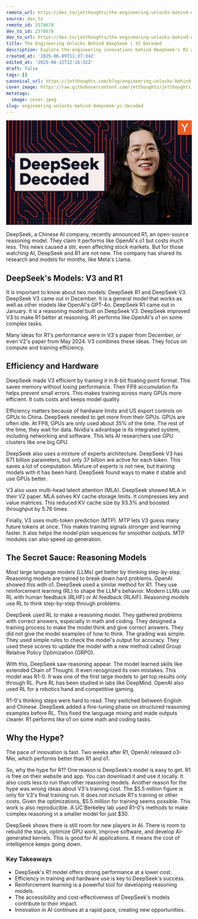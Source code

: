 ```yaml
---
remote_url: https://dev.to/jetthoughts/the-engineering-unlocks-behind-deepseek-yc-decoded-5a44
source: dev_to
remote_id: 2578678
dev_to_id: 2578678
dev_to_url: https://dev.to/jetthoughts/the-engineering-unlocks-behind-deepseek-yc-decoded-5a44
title: The Engineering Unlocks Behind DeepSeek | YC Decoded
description: Explore the engineering innovations behind DeepSeek's R1 and V3 models, their efficiency, and the impact of reinforcement learning on AI breakthroughs.
created_at: '2025-06-09T11:37:34Z'
edited_at: '2025-06-12T12:16:32Z'
draft: false
tags: []
canonical_url: https://jetthoughts.com/blog/engineering-unlocks-behind-deepseek-yc-decoded/
cover_image: https://raw.githubusercontent.com/jetthoughts/jetthoughts.github.io/master/content/blog/engineering-unlocks-behind-deepseek-yc-decoded/cover.jpeg
metatags:
  image: cover.jpeg
slug: engineering-unlocks-behind-deepseek-yc-decoded
---
```

[![The Engineering Unlocks Behind DeepSeek | YC Decoded](file_0.jpg)](https://www.youtube.com/watch?v=4Tmn-XP93m4)

DeepSeek, a Chinese AI company, recently announced R1, an open-source reasoning model. They claim it performs like OpenAI's o1 but costs much less. This news caused a stir, even affecting stock markets. But for those watching AI, DeepSeek and R1 are not new. The company has shared its research and models for months, like Meta's Llama.

## DeepSeek's Models: V3 and R1

It is important to know about two models: DeepSeek R1 and DeepSeek V3. DeepSeek V3 came out in December. It is a general model that works as well as other models like OpenAI's GPT-4o. DeepSeek R1 came out in January. It is a reasoning model built on DeepSeek V3. DeepSeek improved V3 to make R1 better at reasoning. R1 performs like OpenAI's o1 on some complex tasks.

Many ideas for R1's performance were in V3's paper from December, or even V2's paper from May 2024. V3 combines these ideas. They focus on compute and training efficiency.

## Efficiency and Hardware

DeepSeek made V3 efficient by training it in 8-bit floating point format. This saves memory without losing performance. Their FP8 accumulation fix helps prevent small errors. This makes training across many GPUs more efficient. It cuts costs and keeps model quality.

Efficiency matters because of hardware limits and US export controls on GPUs to China. DeepSeek needed to get more from their GPUs. GPUs are often idle. At FP8, GPUs are only used about 35% of the time. The rest of the time, they wait for data. Nvidia's advantage is its integrated system, including networking and software. This lets AI researchers use GPU clusters like one big GPU.

DeepSeek also uses a mixture of experts architecture. DeepSeek V3 has 671 billion parameters, but only 37 billion are active for each token. This saves a lot of computation. Mixture of experts is not new, but training models with it has been hard. DeepSeek found ways to make it stable and use GPUs better.

V3 also uses multi-head latent attention (MLA). DeepSeek showed MLA in their V2 paper. MLA solves KV cache storage limits. It compresses key and value matrices. This reduced KV cache size by 93.3% and boosted throughput by 5.76 times.

Finally, V3 uses multi-token prediction (MTP). MTP lets V3 guess many future tokens at once. This makes training signals stronger and learning faster. It also helps the model plan sequences for smoother outputs. MTP modules can also speed up generation.

## The Secret Sauce: Reasoning Models

Most large language models (LLMs) get better by thinking step-by-step. Reasoning models are trained to break down hard problems. OpenAI showed this with o1. DeepSeek used a similar method for R1. They use reinforcement learning (RL) to shape the LLM's behavior. Modern LLMs use RL with human feedback (RLHF) or AI feedback (RLAIF). Reasoning models use RL to think step-by-step through problems.

DeepSeek used RL to make a reasoning model. They gathered problems with correct answers, especially in math and coding. They designed a training process to make the model think and give correct answers. They did not give the model examples of how to think. The grading was simple. They used simple rules to check the model's output for accuracy. They used these scores to update the model with a new method called Group Relative Policy Optimization (GRPO).

With this, DeepSeek saw reasoning appear. The model learned skills like extended Chain of Thought. It even recognized its own mistakes. This model was R1-0. It was one of the first large models to get top results only through RL. Pure RL has been studied in labs like DeepMind. OpenAI also used RL for a robotics hand and competitive gaming.

R1-0's thinking steps were hard to read. They switched between English and Chinese. DeepSeek added a fine-tuning phase on structured reasoning examples before RL. This fixed the language mixing and made outputs clearer. R1 performs like o1 on some math and coding tasks.

## Why the Hype?

The pace of innovation is fast. Two weeks after R1, OpenAI released o3-Mei, which performs better than R1 and o1.

So, why the hype for R1? One reason is DeepSeek's model is easy to get. R1 is free on their website and app. You can download it and use it locally. It also costs less to run than other reasoning models. Another reason for the hype was wrong ideas about V3's training cost. The $5.5 million figure is only for V3's final training run. It does not include R1's training or other costs. Given the optimizations, $5.5 million for training seems possible. This work is also reproducible. A UC Berkeley lab used R1-0's methods to make complex reasoning in a smaller model for just $30.

DeepSeek shows there is still room for new players in AI. There is room to rebuild the stack, optimize GPU work, improve software, and develop AI-generated kernels. This is good for AI applications. It means the cost of intelligence keeps going down.

### Key Takeaways

*   DeepSeek's R1 model offers strong performance at a lower cost.
*   Efficiency in training and hardware use is key to DeepSeek's success.
*   Reinforcement learning is a powerful tool for developing reasoning models.
*   The accessibility and cost-effectiveness of DeepSeek's models contribute to their impact.
*   Innovation in AI continues at a rapid pace, creating new opportunities.
